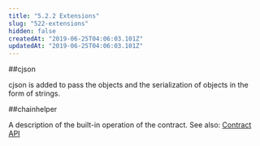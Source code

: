 ```yaml
---
title: "5.2.2 Extensions"
slug: "522-extensions"
hidden: false
createdAt: "2019-06-25T04:06:03.101Z"
updatedAt: "2019-06-25T04:06:03.101Z"
---
```

##cjson

cjson is added to pass the objects and the serialization of objects in the form of strings.


##chainhelper

A description of the built-in operation of the contract. See also: [Contract API](https://cn-dev.cocosbcx.io/v2.0/docs/72-%E5%90%88%E7%BA%A6api)